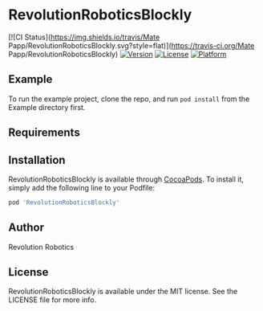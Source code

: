 # RevolutionRoboticsBlockly

[![CI Status](https://img.shields.io/travis/Mate Papp/RevolutionRoboticsBlockly.svg?style=flat)](https://travis-ci.org/Mate Papp/RevolutionRoboticsBlockly)
[![Version](https://img.shields.io/cocoapods/v/RevolutionRoboticsBlockly.svg?style=flat)](https://cocoapods.org/pods/RevolutionRoboticsBlockly)
[![License](https://img.shields.io/cocoapods/l/RevolutionRoboticsBlockly.svg?style=flat)](https://cocoapods.org/pods/RevolutionRoboticsBlockly)
[![Platform](https://img.shields.io/cocoapods/p/RevolutionRoboticsBlockly.svg?style=flat)](https://cocoapods.org/pods/RevolutionRoboticsBlockly)

## Example

To run the example project, clone the repo, and run `pod install` from the Example directory first.

## Requirements

## Installation

RevolutionRoboticsBlockly is available through [CocoaPods](https://cocoapods.org). To install
it, simply add the following line to your Podfile:

```ruby
pod 'RevolutionRoboticsBlockly'
```

## Author

Revolution Robotics

## License

RevolutionRoboticsBlockly is available under the MIT license. See the LICENSE file for more info.
